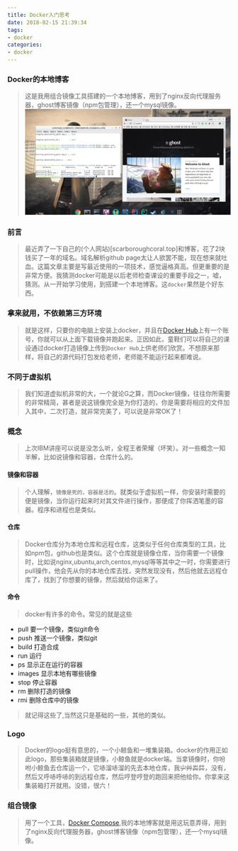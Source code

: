 ```yaml
---
title: Docker入门思考
date: 2018-02-15 21:39:34
tags:
- docker
categories:
- docker
---
```


### Docker的本地博客

> 这是我用组合镜像工具搭建的一个本地博客，用到了nginx反向代理服务器，ghost博客镜像（npm包管理），还一个mysql镜像。
![](docker-one/docker.png)

### 前言

> 最近弄了一下自己的(个人网站)[scarboroughcoral.top]和博客，花了2块钱买了一年的域名。域名解析github page太让人欲罢不能，现在想来就吐血。这篇文章主要是写最近使用的一项技术，感觉逼格真高。但更重要的是非常方便。我猜测docker可能是以后老师检查课设的重要手段之一，嘘，猜测。从一开始学习使用，到搭建一个本地博客。这`docker`果然是个好东西。

### 拿来就用，不依赖第三方环境

> 就是这样，只要你的电脑上安装上docker，并且在[Docker Hub](https://hub.docker.com/)上有一个账号，你就可以从上面下载镜像并跑起来。正因如此，童鞋们可以将自己的课设通过docker打造镜像上传到`Docker Hub`上供老师们欣赏。不想原来那样，将自己的源代码打包发给老师，老师能不能运行起来都难说。

### 不同于虚拟机

> 我们知道虚拟机非常的大，一个就论G之算，而Docker镜像，往往你所需要的非常精简，甚者是说这镜像完全是为你打造的，你是需要将相应的文件加入其中，二次打造，就非常完美了，可以说是非常OK了！

### 概念

> 上次IBM讲座可以说是没怎么听，全程王者荣耀（坏笑）。对一些概念一知半解，比如说镜像和容器，仓库什么的。

#### 镜像和容器

> 个人理解，`镜像是死的，容器是活的`。就类似于虚拟机一样，你安装时需要的便是镜像，当你运行起来时对其文件进行操作，那便成了你挥洒笔墨的容器。程序和进程也是类似。

#### 仓库

> Docker仓库分为本地仓库和远程仓库，这类似于任何仓库类型的工具，比如npm包，github也是类似。这个仓库就是镜像仓库，当你需要一个镜像时，比如说nginx,ubuntu,arch,centos,mysql等等其中之一时，你需要进行pull操作，他会先从你的本地仓库去找，突然发现没有，然后他就去远程仓库了，找到了你想要的镜像，然后就给你运来了。

#### 命令

> docker有许多的命令。常见的就是这些

- pull 要一个镜像，类似git命令
- push 推送一个镜像，类似git
- build 打造合成
- run 运行
- ps 显示正在运行的容器
- images 显示本地有哪些镜像
- stop 停止容器
- rm 删除打造的镜像
- rmi 删除仓库中的镜像

> 就记得这些了,当然这只是基础的一些，其他的类似。

### Logo

> Docker的logo挺有意思的，一个小鲸鱼和一堆集装箱。docker的作用正如此logo，那些集装箱就是镜像，小鲸鱼就是docker端。当拿镜像时，你吩咐小鲸鱼去仓库运一个，它哧溜哧溜的先去本地仓库，我屮艸芔茻，没有，然后又呼哧呼哧的到远程仓库，然后哼登哼登的跑回来把他给你。你拿来这集装箱打开就用。没错，很六！

### 组合镜像

> 用了一个工具，[Docker Compose](https://docs.docker.com/compose/install/),我的本地博客就是用这玩意弄得，用到了nginx反向代理服务器，ghost博客镜像（npm包管理），还一个mysql镜像。